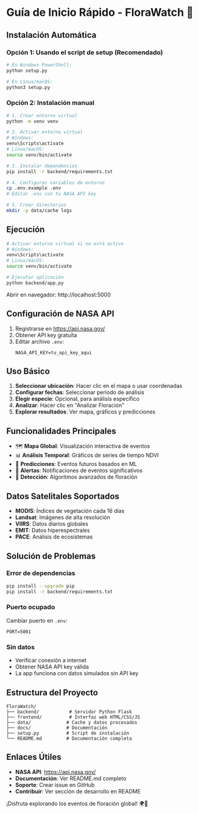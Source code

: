 # Guía de Inicio Rápido - FloraWatch 🌸

## Instalación Automática

### Opción 1: Usando el script de setup (Recomendado)

```bash
# En Windows PowerShell:
python setup.py

# En Linux/macOS:
python3 setup.py
```

### Opción 2: Instalación manual

```bash
# 1. Crear entorno virtual
python -m venv venv

# 2. Activar entorno virtual
# Windows:
venv\Scripts\activate
# Linux/macOS:
source venv/bin/activate

# 3. Instalar dependencias
pip install -r backend/requirements.txt

# 4. Configurar variables de entorno
cp .env.example .env
# Editar .env con tu NASA API key

# 5. Crear directorios
mkdir -p data/cache logs
```

## Ejecución

```bash
# Activar entorno virtual si no está activo
# Windows:
venv\Scripts\activate
# Linux/macOS:
source venv/bin/activate

# Ejecutar aplicación
python backend/app.py
```

Abrir en navegador: http://localhost:5000

## Configuración de NASA API

1. Registrarse en https://api.nasa.gov/
2. Obtener API key gratuita
3. Editar archivo `.env`:
   ```
   NASA_API_KEY=tu_api_key_aqui
   ```

## Uso Básico

1. **Seleccionar ubicación**: Hacer clic en el mapa o usar coordenadas
2. **Configurar fechas**: Seleccionar período de análisis
3. **Elegir especie**: Opcional, para análisis específico
4. **Analizar**: Hacer clic en "Analizar Floración"
5. **Explorar resultados**: Ver mapa, gráficos y predicciones

## Funcionalidades Principales

- 🗺️ **Mapa Global**: Visualización interactiva de eventos
- 📊 **Análisis Temporal**: Gráficos de series de tiempo NDVI
- 🔮 **Predicciones**: Eventos futuros basados en ML
- 🔔 **Alertas**: Notificaciones de eventos significativos
- 🌸 **Detección**: Algoritmos avanzados de floración

## Datos Satelitales Soportados

- **MODIS**: Índices de vegetación cada 16 días
- **Landsat**: Imágenes de alta resolución
- **VIIRS**: Datos diarios globales
- **EMIT**: Datos hiperespectrales
- **PACE**: Análisis de ecosistemas

## Solución de Problemas

### Error de dependencias
```bash
pip install --upgrade pip
pip install -r backend/requirements.txt
```

### Puerto ocupado
Cambiar puerto en `.env`:
```
PORT=5001
```

### Sin datos
- Verificar conexión a internet
- Obtener NASA API key válida
- La app funciona con datos simulados sin API key

## Estructura del Proyecto

```
FloraWatch/
├── backend/           # Servidor Python Flask
├── frontend/          # Interfaz web HTML/CSS/JS
├── data/             # Cache y datos procesados
├── docs/             # Documentación
├── setup.py          # Script de instalación
└── README.md         # Documentación completa
```

## Enlaces Útiles

- **NASA API**: https://api.nasa.gov/
- **Documentación**: Ver README.md completo
- **Soporte**: Crear issue en GitHub
- **Contribuir**: Ver sección de desarrollo en README

¡Disfruta explorando los eventos de floración global! 🌍🌸